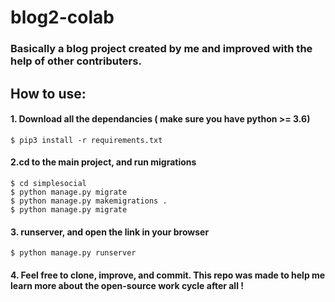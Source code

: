 # blog2-colab

### Basically a blog project created by me and improved with the help of other contributers.

## How to use:


#### 1. Download all the dependancies ( make sure you have python >= 3.6)
```
$ pip3 install -r requirements.txt

```

#### 2.cd to the main project, and run migrations

```
$ cd simplesocial
$ python manage.py migrate
$ python manage.py makemigrations .
$ python manage.py migrate
```
#### 3. runserver, and open the link in your browser


```
$ python manage.py runserver
```

#### 4. Feel free to clone, improve, and commit. This repo was made to help me learn more about the open-source work cycle after all !

